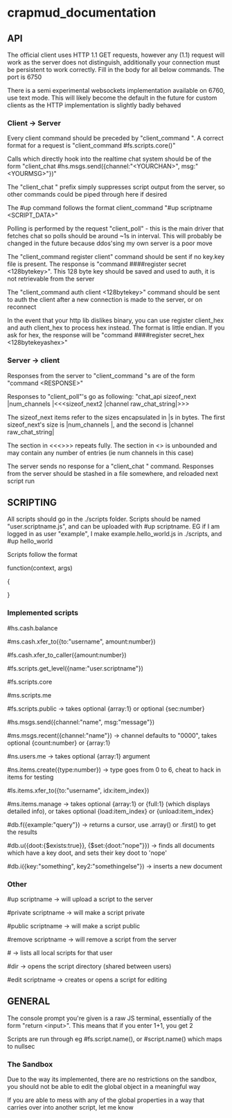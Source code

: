 # crapmud_documentation

## API

The official client uses HTTP 1.1 GET requests, however any (1.1) request will work as the server does not distinguish, additionally your connection must be persistent to work correctly. Fill in the body for all below commands. The port is 6750

There is a semi experimental websockets implementation available on 6760, use text mode. This will likely become the default in the future for custom clients as the HTTP implementation is slightly badly behaved

### Client -> Server

Every client command should be preceded by "client_command ". A correct format for a request is "client_command #fs.scripts.core()"

Calls which directly hook into the realtime chat system should be of the form "client_chat #hs.msgs.send({channel:"\<YOURCHAN\>", msg:"\<YOURMSG\>"})"

The "client_chat " prefix simply suppresses script output from the server, so other commands could be piped through here if desired

The #up command follows the format client_command "#up scriptname \<SCRIPT_DATA\>"

Polling is performed by the request "client_poll" - this is the main driver that fetches chat so polls should be around ~1s in interval. This will probably be changed in the future because ddos'sing my own server is a poor move

The "client_command register client" command should be sent if no key.key file is present. The response is "command ####register secret <128bytekey>". This 128 byte key should be saved and used to auth, it is not retrievable from the server

The "client_command auth client <128bytekey>" command should be sent to auth the client after a new connection is made to the server, or on reconnect

In the event that your http lib dislikes binary, you can use register client_hex and auth client_hex to process hex instead. The format is little endian. If you ask for hex, the response will be "command ####register secret_hex <128bytekeyashex>"

### Server -> client

Responses from the server to "client_command "s are of the form "command \<RESPONSE\>"

Responses to "client_poll"'s go as following: "chat_api sizeof_next |num_channels <chan0 chan1 chan2...> |<<<sizeof_next2  |channel raw_chat_string|>>>

The sizeof_next items refer to the sizes encapsulated in |s in bytes. The first sizeof_next's size is |num_channels <channels>|, and the second is |channel raw_chat_string|

The section in <<<>>> repeats fully. The section in <> is unbounded and may contain any number of entries (ie num channels in this case)

The server sends no response for a "client_chat " command. Responses from the server should be stashed in a file somewhere, and reloaded next script run

## SCRIPTING

All scripts should go in the ./scripts folder. Scripts should be named "user.scriptname.js", and can be uploaded with #up scriptname. EG if I am logged in as user "example", I make example.hello_world.js in ./scripts, and #up hello_world

Scripts follow the format

function(context, args)

{
	
	
	
}

### Implemented scripts

\#hs.cash.balance

\#ms.cash.xfer_to({to:"username", amount:number})

\#fs.cash.xfer_to_caller({amount:number})

\#fs.scripts.get_level({name:"user.scriptname"})

\#fs.scripts.core

\#ms.scripts.me

\#fs.scripts.public -> takes optional {array:1} or optional {sec:number}

\#hs.msgs.send({channel:"name", msg:"message"})

\#ms.msgs.recent({channel:"name"}) -> channel defaults to "0000", takes optional {count:number} or {array:1}

\#ns.users.me -> takes optional {array:1} argument

\#ns.items.create({type:number}) -> type goes from 0 to 6, cheat to hack in items for testing

\#ls.items.xfer_to({to:"username", idx:item_index})

\#ms.items.manage -> takes optional {array:1} or {full:1} (which displays detailed info), or takes optional {load:item_index} or {unload:item_index} 

\#db.f({example:"query"}) -> returns a cursor, use .array() or .first() to get the results

\#db.u({doot:{$exists:true}}, {$set:{doot:"nope"}}) -> finds all documents which have a key doot, and sets their key doot to 'nope'

\#db.i({key:"something", key2:"somethingelse"}) -> inserts a new document

### Other

#up scriptname -> will upload a script to the server

#private scriptname -> will make a script private

#public scriptname -> will make a script public

#remove scriptname -> will remove a script from the server

\# -> lists all local scripts for that user

\#dir -> opens the script directory (shared between users)

\#edit scriptname -> creates or opens a script for editing

## GENERAL

The console prompt you're given is a raw JS terminal, essentially of the form "return \<input\>". This means that if you enter 1+1, you get 2

Scripts are run through eg #fs.script.name(), or #script.name() which maps to nullsec

### The Sandbox

Due to the way its implemented, there are no restrictions on the sandbox, you should not be able to edit the global object in a meaningful way

If you are able to mess with any of the global properties in a way that carries over into another script, let me know